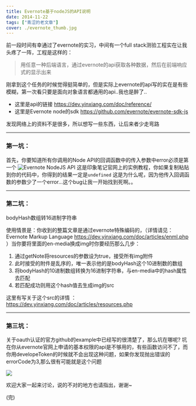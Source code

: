 ```yaml
---
title: Evernote基于nodeJS的API说明
date: 2014-11-22
tags: ["青涩的老文章"]
cover: ./evernote_thumb.jpg
---
```


前一段时间有幸通过了evernote的实习，中间有一个full stack测验工程实在让我头疼了一阵，工程是这样的：
> 用任意一种后端语言，通过evernote的api获取各种数据，然后在前端响应式的显示出来

刚拿到这个任务的时候觉得挺简单的，但是实际上evernote的api写的实在是有些模糊，第一次看只要是面向对象语言都通用的api..我也是醉了..

* 这里是api的链接 https://dev.yinxiang.com/doc/reference/
* 这里是Evernote node的sdk https://github.com/evernote/evernote-sdk-js

发现网络上的资料不是很多，所以想写一些东西，让后来者少走弯路

----

### 第一坑：

首先，你要知道所有你调用的Node API的回调函数中的传入参数中error必须是第一个
![Evernote NodeJS API](./node-api.png)
这是印象笔记官网上的实例教程，你如果复制粘贴到你的代码中，你得到的结果一定是`undefined`
这是为什么呢，因为他传入回调函数的参数少了一个error…这个bug让我一开始找到死啊。。

----

### 第二坑：

bodyHash数组转16进制字符串

使用情景是：你收到的整篇文章是通过evernote特殊编码的，（详情请见：Evernote Markup Language https://dev.yinxiang.com/doc/articles/enml.php ）当你要将里面的en-media换成img时你要经历那么几步：

1. 通过getNote将resources的参数设为true，接受所有img附件
2. 此时接受的附件是乱序的，唯一表示他的是bodyHash这个10进制数的数组
3. 将bodyHash的10进制数组转换为16进制字符串，与en-media中的hash属性去匹配 
4. 若匹配成功则用这个hash值去生成img的src

这里有写关于这个src的详情 ： https://dev.yinxiang.com/doc/articles/resources.php

----

### 第三坑：

关于oauth认证的官方github的example中已经写的很清楚了，那么坑在哪呢? 坑在你从evernote官网上申请的基本权限的api是不够用的，有些函数访问不了，而你用developeToken的时候就不会出现这种问题，如果你发现抛出错误的errorCode为3,那么很有可能就是这个问题

![](./api_permissions.png)

欢迎大家一起来讨论，说的不对的地方也请指出，谢谢~

(完)
